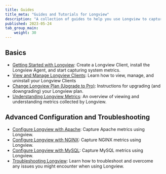 ```yaml
---
title: Guides
title_meta: "Guides and Tutorials for Longview"
description: "A collection of guides to help you use Longview to capture metrics on your Linux system."
published: 2023-05-24
tab_group_main:
    weight: 30
---
```


## Basics

- [Getting Started with Longview](/docs/products/tools/longview/get-started/): Create a Longview Client, install the Longview Agent, and start capturing system metrics.
- [View and Manage Longview Clients](/docs/products/tools/longview/guides/manage/): Learn how to view, manage, and uninstall your Longview Clients
- [Change Longview Plan (Upgrade to Pro)](/docs/products/tools/longview/guides/change-plan/): Instructions for upgrading (and downgrading) your Longview plan.
- [Understanding Longview Metrics](/docs/products/tools/longview/guides/metrics/): An overview of viewing and understanding metrics collected by Longview.

## Advanced Configuration and Troubleshooting

- [Configure Longview with Apache](/docs/products/tools/longview/guides/apache/): Capture Apache metrics using Longview.
- [Configure Longview with NGINX](/docs/products/tools/longview/guides/nginx/): Capture NGINX metrics using Longview.
- [Configure Longview with MySQL](/docs/products/tools/longview/guides/mysql/): Capture MySQL metrics using Longview.
- [Troubleshooting Longview](/docs/products/tools/longview/guides/troubleshooting/): Learn how to troubleshoot and overcome any issues you might encounter when using Longview.